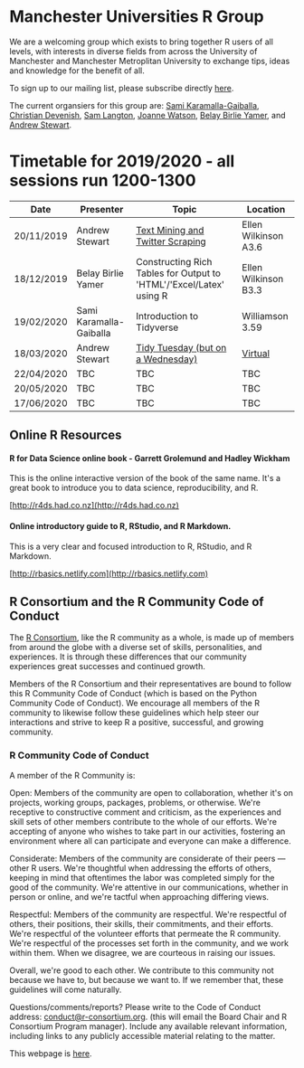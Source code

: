# Manchester Universities R Group

We are a welcoming group which exists to bring together R users of all levels, with interests in diverse fields from across the University of Manchester and Manchester Metroplitan University to exchange tips, ideas and knowledge for the benefit of all. 

To sign up to our mailing list, please subscribe directly [here](https://listserv.manchester.ac.uk/cgi-bin/wa?A0=RUM).

The current organsiers for this group are: [Sami Karamalla-Gaiballa](mailto:sami.karamalla-gaiballa@manchester.ac.uk), [Christian Devenish](mailto:C.Devenish@mmu.ac.uk), [Sam Langton](S.Langton@mmu.ac.uk), [Joanne Watson](mailto:joanne.watson@manchester.ac.uk), [Belay Birlie Yamer](mailto:belaybirlie.yimer@manchester.ac.uk), and [Andrew Stewart](mailto:andrew.stewart@manchester.ac.uk).

# Timetable for 2019/2020 - all sessions run 1200-1300

|Date | Presenter | Topic |  Location |
|------------- |-------------|------------|------------|  
 20/11/2019 | Andrew Stewart | [Text Mining and Twitter Scraping](https://ajstewartlang.github.io/Manchester_text_mining_R/Manchester_talk.html) | Ellen Wilkinson A3.6 |  
 18/12/2019 | Belay Birlie Yamer | Constructing Rich Tables for Output to 'HTML'/'Excel/Latex' using R | Ellen Wilkinson B3.3 |  
 19/02/2020 | Sami Karamalla-Gaiballa | Introduction to Tidyverse | Williamson 3.59 |
 18/03/2020 | Andrew Stewart | [Tidy Tuesday (but on a Wednesday)](https://github.com/ajstewartlang/RUM_TidyTuesday_2020) | [Virtual](https://meet.jit.si/RUM_Tidy_Tuesday_On_A_Wednesday) |
 22/04/2020 | TBC | TBC |TBC |
 20/05/2020 | TBC | TBC |TBC |
 17/06/2020 | TBC | TBC |TBC |
 
## Online R Resources

#### R for Data Science online book - Garrett Grolemund and Hadley Wickham
This is the online interactive version of the book of the same name.  It's a great book to introduce you to data science, reproducibility, and R.

[http://r4ds.had.co.nz](http://r4ds.had.co.nz)

#### Online introductory guide to R, RStudio, and R Markdown.
This is a very clear and focused introduction to R, RStudio, and R Markdown.  

[http://rbasics.netlify.com](http://rbasics.netlify.com)

## R Consortium and the R Community Code of Conduct

The [R Consortium](https://www.r-consortium.org), like the R community as a whole, is made up of members from around the globe with a diverse set of skills, personalities, and experiences. It is through these differences that our community experiences great successes and continued growth.

Members of the R Consortium and their representatives are bound to follow this R Community Code of Conduct (which is based on the Python Community Code of Conduct). We encourage all members of the R community to likewise follow these guidelines which help steer our interactions and strive to keep R a positive, successful, and growing community.

### R Community Code of Conduct

A member of the R Community is:

Open: Members of the community are open to collaboration, whether it's on projects, working groups, packages, problems, or otherwise. We're receptive to constructive comment and criticism, as the experiences and skill sets of other members contribute to the whole of our efforts. We're accepting of anyone who wishes to take part in our activities, fostering an environment where all can participate and everyone can make a difference.

Considerate: Members of the community are considerate of their peers — other R users. We're thoughtful when addressing the efforts of others, keeping in mind that oftentimes the labor was completed simply for the good of the community. We're attentive in our communications, whether in person or online, and we're tactful when approaching differing views.

Respectful: Members of the community are respectful. We're respectful of others, their positions, their skills, their commitments, and their efforts. We're respectful of the volunteer efforts that permeate the R community. We're respectful of the processes set forth in the community, and we work within them. When we disagree, we are courteous in raising our issues.

Overall, we're good to each other. We contribute to this community not because we have to, but because we want to. If we remember that, these guidelines will come naturally.

Questions/comments/reports? Please write to the Code of Conduct address: conduct@r-consortium.org. (this will email the Board Chair and R Consortium Program manager). Include any available relevant information, including links to any publicly accessible material relating to the matter. 

This webpage is [here](https://rumgroup.github.io/RUM/).
